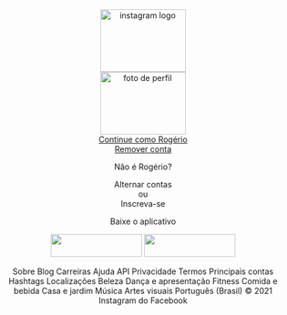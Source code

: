 <DOCTYPE html>
    <html>
        <head>
            <meta charset="UFT-8">
            <meta name="viewport" content="width=device-width, initial-scale=1.0">
    <link rel="stylesheet" href="Untitled2.css">
            <title>Instagram</title>
        </head>
        <body>
        <div align="center">
                <img src="https://encrypted-tbn0.gstatic.com/images?q=tbn:ANd9GcRKo5XgOrtcaYXbgrtK6pgeyVVS7wf5bXQHUg&usqp=CAU" class="instagram-logo" alt="instagram logo" width=150 height=110>
        </div>
        <div align="center">
                <img src="https://instagram.fsdu21-1.fna.fbcdn.net/v/t51.2885-19/s150x150/139291358_861545484612909_2664491655814328073_n.jpg?tp=1&_nc_ht=instagram.fsdu21-1.fna.fbcdn.net&_nc_ohc=OEGggvoY5e8AX_xuN1R&edm=AB32dywBAAAA&ccb=7-4&oh=fe554e9d335b6d7a6faf69a927cec517&oe=60BB9107&_nc_sid=c59781" alt="foto de perfil" width=150 height=110>
        </div>
            <a href="#" class="instagram-login"><div align="center">Continue como Rogério</div></a>
                <a href="#" class="instagram-logout"><div align="center">Remover conta</div></a>
        </div>
            <div class="group">
                <p class="not-account"><div align="center">Não é Rogério?</div></p>
                <p class="not-account">
                    <span class="link-blue"><div align="center">Alternar contas</div></span>
                    <div align="center">ou</div>
                    <span class="link-blue"><div align="center">Inscreva-se</div></span>
                    <p class="get-app"><div align="center">Baixe o aplicativo</div></p>
                </p>
            </div>
            <div align="center" class="get-the-app">
        <img src="https://www.instagram.com/static/images/appstore-install-badges/badge_ios_portuguese-brazilian-pt_br.png/68006a2bb372.png" width=160 height=40>
              <img src="https://www.instagram.com/static/images/appstore-install-badges/badge_android_portuguese_brazilian-pt_BR.png/2f2a0c05b2f3.png" width=160 height=40>
              </div>
        <div class="instagram-continue">
            <div class="group">
                <div class="profile-photo">
                </div>
                <div class="download">
                    <a href="#" class="app-download"></a>
                    <a href="#" class="app-download"></a>
                </div>
            </div>
        </div>
    </div>
           <p><div align="center">Sobre
 Blog
 Carreiras
 Ajuda
 API
 Privacidade
 Termos
 Principais contas
 Hashtags
 Localizações
 Beleza
 Dança e apresentação
 Fitness
 Comida e bebida
 Casa e jardim
 Música
 Artes visuais
 Português (Brasil)
 © 2021 Instagram do Facebook</div></p>
        </body>
    </html>
